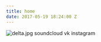 ```yaml
---
title: home
date: 2017-05-19 18:24:00 Z
---
```


![delta.jpg](/uploads/delta.jpg)
soundcloud
vk
instagram